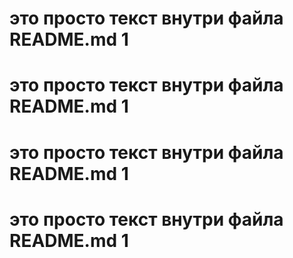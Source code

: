 # это просто текст внутри файла README.md 1
# это просто текст внутри файла README.md 1
# это просто текст внутри файла README.md 1
# это просто текст внутри файла README.md 1
